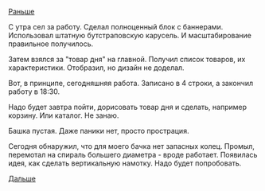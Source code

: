 [Раньше](2017.09.14.md)

С утра сел за работу.
Сделал полноценный блок с баннерами. Использовал штатную бутстраповскую карусель. И масштабирование правильное получилось.

Затем взялся за "товар дня" на главной.
Получил список товаров, их характеристики. Отобразил, но дизайн не доделал.

Вот, в принципе, сегодняшняя работа. Записано в 4 строки, а закончил работу в 18:30.

Надо будет завтра пойти, дорисовать товар дня и сделать, например корзину. Или каталог. Не занаю.

Башка пустая. Даже паники нет, просто прострация.

Сегодня обнаружил, что для моего бачка нет запасных колец.
Промыл, перемотал на спираль большего диаметра - вроде работает.
Появилась идея, как сделать вертикальную намотку.
Надо будет попробовать.

[Дальше](2017.09.16.md)